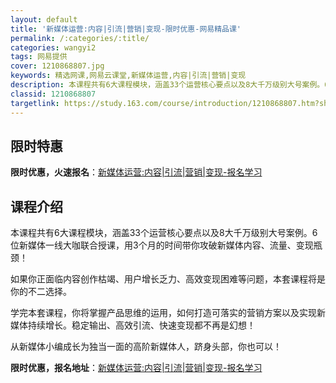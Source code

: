 ```yaml
---
layout: default
title: '新媒体运营:内容|引流|营销|变现-限时优惠-网易精品课'
permalink: /:categories/:title/
categories: wangyi2
tags: 网易提供
cover: 1210868807.jpg
keywords: 精选网课,网易云课堂,新媒体运营,内容|引流|营销|变现
description: 本课程共有6大课程模块，涵盖33个运营核心要点以及8大千万级别大号案例。6位新媒体一线大咖联合授课，用3个月的时间带你攻
classid: 1210868807
targetlink: https://study.163.com/course/introduction/1210868807.htm?share=1&shareId=1025206652&utm_campaign=share&utm_medium=iphoneShare&utm_source=&utm_u=1025206652
---
```


## 限时特惠

**限时优惠，火速报名**：[新媒体运营:内容|引流|营销|变现-报名学习](https://study.163.com/course/introduction/1210868807.htm?share=1&shareId=1025206652&utm_campaign=share&utm_medium=iphoneShare&utm_source=&utm_u=1025206652)

## 课程介绍

本课程共有6大课程模块，涵盖33个运营核心要点以及8大千万级别大号案例。6位新媒体一线大咖联合授课，用3个月的时间带你攻破新媒体内容、流量、变现瓶颈！



如果你正面临内容创作枯竭、用户增长乏力、高效变现困难等问题，本套课程将是你的不二选择。



学完本套课程，你将掌握产品思维的运用，如何打造可落实的营销方案以及实现新媒体持续增长。稳定输出、高效引流、快速变现都不再是幻想！



从新媒体小编成长为独当一面的高阶新媒体人，跻身头部，你也可以！

**限时优惠，报名地址**：[新媒体运营:内容|引流|营销|变现-报名学习](https://study.163.com/course/introduction/1210868807.htm?share=1&shareId=1025206652&utm_campaign=share&utm_medium=iphoneShare&utm_source=&utm_u=1025206652)

